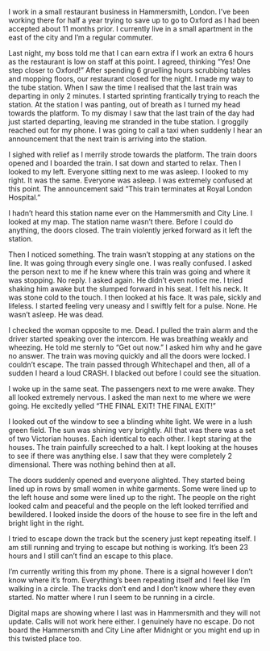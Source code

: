 I work in a small restaurant business in Hammersmith, London. I’ve been working there for half a year trying to save up to go to Oxford as I had been accepted about 11 months prior. I currently live in a small apartment in the east of the city and I’m a regular commuter. 

Last night, my boss told me that I can earn extra if I work an extra 6 hours as the restaurant is low on staff at this point. I agreed, thinking “Yes! One step closer to Oxford!” After spending 6 gruelling hours scrubbing tables and mopping floors, our restaurant closed for the night. I made my way to the tube station. When I saw the time I realised that the last train was departing in only 2 minutes. I started sprinting frantically trying to reach the station. At the station I was panting, out of breath as I turned my head towards the platform. To my dismay I saw that the last train of the day had just started departing, leaving me stranded in the tube station. I groggily reached out for my phone. I was going to call a taxi when suddenly I hear an announcement that the next train is arriving into the station. 

I sighed with relief as I merrily strode towards the platform. The train doors opened and I boarded the train. I sat down and started to relax. Then I looked to my left. Everyone sitting next to me was asleep. I looked to my right. It was the same. Everyone was asleep. I was extremely confused at this point. The announcement said “This train terminates at Royal London Hospital.” 

I hadn’t heard this station name ever on the Hammersmith and City Line. I looked at my map. The station name wasn’t there. Before I could do anything, the doors closed. The train violently jerked forward as it left the station. 

Then I noticed something. The train wasn’t stopping at any stations on the line. It was going through every single one. I was really confused. I asked the person next to me if he knew where this train was going and where it was stopping. No reply. I asked again. He didn’t even notice me. I tried shaking him awake but the slumped forward in his seat. I felt his neck. It was stone cold to the touch. I then looked at his face. It was pale, sickly and lifeless. I started feeling very uneasy and I swiftly felt for a pulse. None. He wasn’t asleep. He was dead. 

I checked the woman opposite to me. Dead. 
I pulled the train alarm and the driver started speaking over the intercom. He was breathing weakly and wheezing. He told me sternly to “Get out now.” I asked him why and he gave no answer. The train was moving quickly and all the doors were locked. I couldn’t escape. The train passed through Whitechapel and then, all of a sudden I heard a loud CRASH. I blacked out before I could see the situation. 

I woke up in the same seat. The passengers next to me were awake. They all looked extremely nervous. I asked the man next to me where we were going. He excitedly yelled “THE FINAL EXIT! THE FINAL EXIT!” 

I looked out of the window to see a blinding white light. We were in a lush green field. The sun was shining very brightly. All that was there was a set of two Victorian houses. Each identical to each other. I kept staring at the houses. The train painfully screeched to a halt. I kept looking at the houses to see if there was anything else. I saw that they were completely 2 dimensional. There was nothing behind then at all. 

The doors suddenly opened and everyone alighted. They started being lined up in rows by small women in white garments. Some were lined up to the left house and some were lined up to the right. The people on the right looked calm and peaceful and the people on the left looked terrified and bewildered. I looked inside the doors of the house to see fire in the left and bright light in the right.

 I tried to escape down the track but the scenery just kept repeating itself. I am still running and trying to escape but nothing is working. It’s been 23 hours and I still can’t find an escape to this place.

I’m currently writing this from my phone. There is a signal however I don’t know where it’s from. Everything’s been repeating itself and I feel like I’m walking in a circle. The tracks don’t end and I don’t know where they even started. No matter where I run I seem to be running in a circle. 

Digital maps are showing where I last was in Hammersmith and they will not update. Calls will not work here either. I genuinely have no escape. Do not board the Hammersmith and City Line after Midnight or you might end up in this twisted place too.